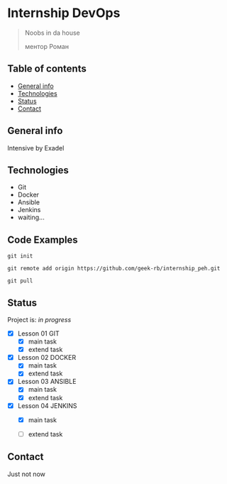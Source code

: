 # Internship DevOps
> Noobs in da house
>
> ментор Роман

## Table of contents
* [General info](#general-info)
* [Technologies](#technologies)
* [Status](#status)
* [Contact](#contact)

## General info
Intensive by Exadel

## Technologies
* Git
* Docker
* Ansible
* Jenkins
* waiting...

## Code Examples
`git init`

`git remote add origin https://github.com/geek-rb/internship_peh.git`

`git pull`


## Status
Project is: _in progress_

- [X] Lesson 01 GIT
    - [x] main task
    - [x] extend task
- [x] Lesson 02 DOCKER
    - [x] main task
    - [x] extend task
- [x] Lesson 03 ANSIBLE
    - [x] main task
    - [x] extend task
- [x] Lesson 04 JENKINS
    - [x] main task
    - [ ] extend task



## Contact
Just not now